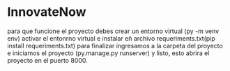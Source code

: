 # InnovateNow

para que funcione el proyecto debes crear un entorno virtual (py -m venv env)
activar el entonrno virtual e instalar eñ archivo requeriments.txt(pip install requeriments.txt)
para finalizar ingresamos a la carpeta del proyecto e iniciamos el proyecto (py.manage.py runserver)
y listo, esto abrira el proyecto en el puerto 8000.
